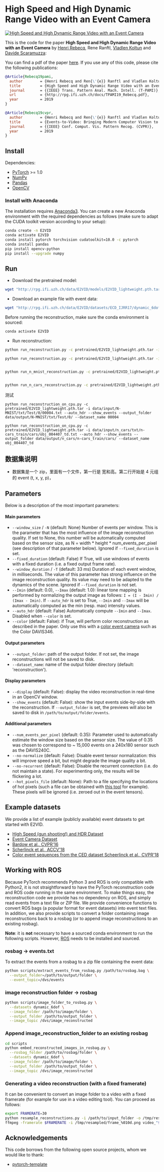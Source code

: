 # High Speed and High Dynamic Range Video with an Event Camera

[![High Speed and High Dynamic Range Video with an Event Camera](http://rpg.ifi.uzh.ch/E2VID/video_thumbnail.png)](https://youtu.be/eomALySSGVU)

This is the code for the paper **High Speed and High Dynamic Range Video with an Event Camera** by [Henri Rebecq](http://henri.rebecq.fr), Rene Ranftl, [Vladlen Koltun](http://vladlen.info/) and [Davide Scaramuzza](http://rpg.ifi.uzh.ch/people_scaramuzza.html):

You can find a pdf of the paper [here](http://rpg.ifi.uzh.ch/docs/TPAMI19_Rebecq.pdf).
If you use any of this code, please cite the following publications:

```bibtex
@Article{Rebecq19pami,
  author        = {Henri Rebecq and Ren{\'{e}} Ranftl and Vladlen Koltun and Davide Scaramuzza},
  title         = {High Speed and High Dynamic Range Video with an Event Camera},
  journal       = {{IEEE} Trans. Pattern Anal. Mach. Intell. (T-PAMI)},
  url           = {http://rpg.ifi.uzh.ch/docs/TPAMI19_Rebecq.pdf},
  year          = 2019
}
```


```bibtex
@Article{Rebecq19cvpr,
  author        = {Henri Rebecq and Ren{\'{e}} Ranftl and Vladlen Koltun and Davide Scaramuzza},
  title         = {Events-to-Video: Bringing Modern Computer Vision to Event Cameras},
  journal       = {{IEEE} Conf. Comput. Vis. Pattern Recog. (CVPR)},
  year          = 2019
}
```

## Install

Dependencies:

- [PyTorch](https://pytorch.org/get-started/locally/) >= 1.0
- [NumPy](https://www.numpy.org/)
- [Pandas](https://pandas.pydata.org/)
- [OpenCV](https://opencv.org/)

### Install with Anaconda

The installation requires [Anaconda3](https://www.anaconda.com/distribution/).
You can create a new Anaconda environment with the required dependencies as follows (make sure to adapt the CUDA toolkit version according to your setup):

```bash
conda create -n E2VID
conda activate E2VID
conda install pytorch torchvision cudatoolkit=10.0 -c pytorch
conda install pandas
pip install opencv-python
pip install --upgrade numpy
```

## Run

- Download the pretrained model:

```bash
wget "http://rpg.ifi.uzh.ch/data/E2VID/models/E2VID_lightweight.pth.tar" -O pretrained/E2VID_lightweight.pth.tar
```

- Download an example file with event data:

```bash
wget "http://rpg.ifi.uzh.ch/data/E2VID/datasets/ECD_IJRR17/dynamic_6dof.zip" -O data/dynamic_6dof.zip
```

Before running the reconstruction, make sure the conda environment is sourced:

```bash
conda activate E2VID
```

- Run reconstruction:

```bash
python run_reconstruction.py -c pretrained/E2VID_lightweight.pth.tar -i data/dynamic_6dof.zip --auto_hdr --display --show_events

python run_reconstruction.py -c pretrained/E2VID_lightweight.pth.tar -i data/input/dynamic_6dof.zip --auto_hdr --output_folder data/output --dataset_name dynamic_6dof


python run_n_mnist_reconstruction.py -c pretrained/E2VID_lightweight.pth.tar --input_dir data/input/N-MNIST/txt/Test --auto_hdr


python run_n_cars_reconstruction.py -c pretrained/E2VID_lightweight.pth.tar --input_dir data/input/n_cars/txt --auto_hdr


```

测试
```shell
python run_reconstruction_on_cpu.py -c pretrained/E2VID_lightweight.pth.tar -i data/input/N-MNIST/txt/Test/0/00004.txt --auto_hdr --show_events --output_folder data/output/N-MNIST/txt/Test/0/ --dataset_name 00004

python run_reconstruction_on_cpu.py -c pretrained/E2VID_lightweight.pth.tar -i data/input/n_cars/txt/n-cars_train/cars/obj_004407_td.txt --auto_hdr --show_events --output_folder data/output/n_cars/n-cars_train/cars/ --dataset_name obj_004407_td
```

## 数据集说明
- 数据集是一个 zip，里面有一个文件，第一行是 宽和高。第二行开始是 4 元组的 event (t, x, y, p)，

## Parameters

Below is a description of the most important parameters:

#### Main parameters

- ``--window_size`` / ``-N`` (default: None) Number of events per window. This is the parameter that has the most influence of the image reconstruction quality. If set to None, this number will be automatically computed based on the sensor size, as N = width * height * num_events_per_pixel (see description of that parameter below). Ignored if `--fixed_duration` is set.
- ``--fixed_duration`` (default: False) If True, will use windows of events with a fixed duration (i.e. a fixed output frame rate).
- ``--window_duration`` / ``-T`` (default: 33 ms) Duration of each event window, in milliseconds. The value of this parameter has strong influence on the image reconstruction quality. Its value may need to be adapted to the dynamics of the scene. Ignored if `--fixed_duration` is not set.
- ``--Imin`` (default: 0.0), `--Imax` (default: 1.0): linear tone mapping is performed by normalizing the output image as follows: `I = (I - Imin) / (Imax - Imin)`. If `--auto_hdr` is set to True, `--Imin` and `--Imax` will be automatically computed as the min (resp. max) intensity values.
- ``--auto_hdr`` (default: False) Automatically compute `--Imin` and `--Imax`. Disabled when `--color` is set.
- ``--color`` (default: False): if True, will perform color reconstruction as described in the paper. Only use this with a [color event camera](http://rpg.ifi.uzh.ch/CED.html) such as the Color DAVIS346.

#### Output parameters

- ``--output_folder``: path of the output folder. If not set, the image reconstructions will not be saved to disk.
- ``--dataset_name``: name of the output folder directory (default: 'reconstruction').

#### Display parameters

- ``--display`` (default: False): display the video reconstruction in real-time in an OpenCV window.
- ``--show_events`` (default: False): show the input events side-by-side with the reconstruction. If ``--output_folder`` is set, the previews will also be saved to disk in ``/path/to/output/folder/events``.

#### Additional parameters

- ``--num_events_per_pixel`` (default: 0.35): Parameter used to automatically estimate the window size based on the sensor size. The value of 0.35 was chosen to correspond to ~ 15,000 events on a 240x180 sensor such as the DAVIS240C.
- ``--no-normalize`` (default: False): Disable event tensor normalization: this will improve speed a bit, but might degrade the image quality a bit.
- ``--no-recurrent`` (default: False): Disable the recurrent connection (i.e. do not maintain a state). For experimenting only, the results will be flickering a lot.
- ``--hot_pixels_file`` (default: None): Path to a file specifying the locations of hot pixels (such a file can be obtained with [this tool](https://github.com/cedric-scheerlinck/dvs_tools/tree/master/dvs_hot_pixel_filter) for example). These pixels will be ignored (i.e. zeroed out in the event tensors).

## Example datasets

We provide a list of example (publicly available) event datasets to get started with E2VID.

- [High Speed (gun shooting!) and HDR Dataset](http://rpg.ifi.uzh.ch/E2VID.html)
- [Event Camera Dataset](http://rpg.ifi.uzh.ch/data/E2VID/datasets/ECD_IJRR17/)
- [Bardow et al., CVPR'16](http://rpg.ifi.uzh.ch/data/E2VID/datasets/SOFIE_CVPR16/)
- [Scherlinck et al., ACCV'18](http://rpg.ifi.uzh.ch/data/E2VID/datasets/HF_ACCV18/)
- [Color event sequences from the CED dataset Scheerlinck et al., CVPR'18](http://rpg.ifi.uzh.ch/data/E2VID/datasets/CED_CVPRW19/)

## Working with ROS

Because PyTorch recommends Python 3 and ROS is only compatible with Python2, it is not straightforward to have the PyTorch reconstruction code and ROS code running in the same environment.
To make things easy, the reconstruction code we provide has no dependency on ROS, and simply read events from a text file or ZIP file.
We provide convenience functions to convert ROS bags (a popular format for event datasets) into event text files.
In addition, we also provide scripts to convert a folder containing image reconstructions back to a rosbag (or to append image reconstructions to an existing rosbag).

**Note**: it is **not** necessary to have a sourced conda environment to run the following scripts. However, [ROS](https://www.ros.org/) needs to be installed and sourced.

### rosbag -> events.txt

To extract the events from a rosbag to a zip file containing the event data:

```bash
python scripts/extract_events_from_rosbag.py /path/to/rosbag.bag \
  --output_folder=/path/to/output/folder \
  --event_topic=/dvs/events
```

### image reconstruction folder -> rosbag

```bash
python scripts/image_folder_to_rosbag.py \
  --datasets dynamic_6dof \
  --image_folder /path/to/image/folder \
  --output_folder /path/to/output_folder \
  --image_topic /dvs/image_reconstructed
```

### Append image_reconstruction_folder to an existing rosbag

```bash
cd scripts
python embed_reconstructed_images_in_rosbag.py \
  --rosbag_folder /path/to/rosbag/folder \
  --datasets dynamic_6dof \
  --image_folder /path/to/image/folder \
  --output_folder /path/to/output_folder \
  --image_topic /dvs/image_reconstructed
```

### Generating a video reconstruction (with a fixed framerate)

It can be convenient to convert an image folder to a video with a fixed framerate (for example for use in a video editing tool).
You can proceed as follows:

```bash
export FRAMERATE=30
python resample_reconstructions.py -i /path/to/input_folder -o /tmp/resampled -r $FRAMERATE
ffmpeg -framerate $FRAMERATE -i /tmp/resampled/frame_%010d.png video_"$FRAMERATE"Hz.mp4
```

## Acknowledgements

This code borrows from the following open source projects, whom we would like to thank:

- [pytorch-template](https://github.com/victoresque/pytorch-template)
